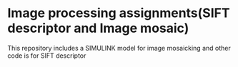 # Image processing assignments(SIFT descriptor and Image mosaic)
 This repository includes a SIMULINK model for image mosaicking and other code is for SIFT descriptor
